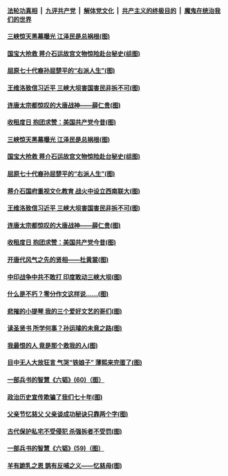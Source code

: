 

####  [法轮功真相](../../../../basic/blob/master/README.md?t=06261931) &nbsp;|&nbsp; [九评共产党](../../../../9ping.md/blob/master/README.md?t=06261931) &nbsp;|&nbsp; [解体党文化](../../../../jtdwh.md/blob/master/README.md?t=06261931)  &nbsp;|&nbsp; [共产主义的终极目的](../../../../gczydzjmd.md/blob/master/README.md?t=06261931) &nbsp;|&nbsp; [魔鬼在统治我们的世界](../../../../mgztzwmdsj.md/blob/master/README.md?t=06261931) 

#### [三峡惊天黑幕曝光 江泽民是总祸根(图)](../pages/p6/937513.md?t=06261931) 

#### [国宝大抢救 蒋介石运故宫文物惊险赴台秘史(组图)](../pages/p6/934957.md?t=06261931) 

#### [屈原七十代裔孙屈楚平的“右派人生”(图)](../pages/p6/936524.md?t=06261931) 

#### [王维洛致信习近平 三峡大坝害国害民非拆不可(图)](../pages/p6/937509.md?t=06261931) 

#### [连唐太宗都惊叹的大唐战神——薛仁贵(图)](../pages/p6/936527.md?t=06261931) 

#### [收租度日 抱团求赞：美国共产党今昔(图)](../pages/p6/937312.md?t=06261931) 

#### [三峡惊天黑幕曝光 江泽民是总祸根(图)](../pages/p6/937513.md?t=06261931) 

#### [国宝大抢救 蒋介石运故宫文物惊险赴台秘史(组图)](../pages/p6/934957.md?t=06261931) 

#### [屈原七十代裔孙屈楚平的“右派人生”(图)](../pages/p6/936524.md?t=06261931) 

#### [蒋介石国府重视文化教育 战火中设立西南联大(图)](../pages/p6/937070.md?t=06261931) 

#### [王维洛致信习近平 三峡大坝害国害民非拆不可(图)](../pages/p6/937509.md?t=06261931) 

#### [连唐太宗都惊叹的大唐战神——薛仁贵(图)](../pages/p6/936527.md?t=06261931) 

#### [收租度日 抱团求赞：美国共产党今昔(图)](../pages/p6/937312.md?t=06261931) 

#### [开唐代风气之先的贤相——杜黄裳(图)](../pages/p6/932911.md?t=06261931) 

#### [中印战争中共不敢打 印度敢动三峡大坝(图)](../pages/p6/937491.md?t=06261931) 

#### [什么是不朽？零分作文这样说……(图)](../pages/p6/937290.md?t=06261931) 

#### [悲摧的小提琴 我的三个爱好文艺的哥们(图)](../pages/p6/937171.md?t=06261931) 

#### [读圣贤书 所学何事？孙运璿的未竟之路(图)](../pages/p6/934952.md?t=06261931) 

#### [我最恨的人 竟是那个救我的人(图)](../pages/p6/937293.md?t=06261931) 

#### [目中无人大放狂言 气哭“铁娘子” 薄熙来完蛋了(图)](../pages/p6/936525.md?t=06261931) 

#### [一部兵书的智慧《六韬》(60)（图）](../pages/p6/931159.md?t=06261931) 

#### [政治历史宣传欺骗了我们七十年(图)](../pages/p6/937285.md?t=06261931) 

#### [父亲节忆慈父 父亲谈成功秘诀只靠两个字(图)](../pages/p6/934146.md?t=06261931) 

#### [古代保护私宅不受侵犯 杀强拆者不受罚(图)](../pages/p6/936439.md?t=06261931) 

#### [一部兵书的智慧《六韬》(59)（图）](../pages/p6/931156.md?t=06261931) 

#### [羊有跪乳之恩 鹊有反哺之义——忆慈母(图)](../pages/p6/934144.md?t=06261931) 

